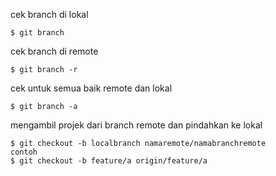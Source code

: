 cek branch di lokal
```
$ git branch
```

cek branch di remote
```
$ git branch -r
```

cek untuk semua baik remote dan lokal
```
$ git branch -a
```

mengambil projek dari branch remote dan pindahkan ke lokal
```
$ git checkout -b localbranch namaremote/namabranchremote
contoh
$ git checkout -b feature/a origin/feature/a
```



